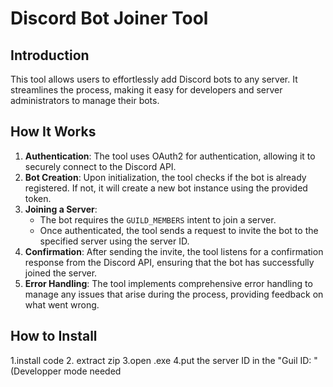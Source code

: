 # Discord Bot Joiner Tool

## Introduction
This tool allows users to effortlessly add Discord bots to any server. It streamlines the process, making it easy for developers and server administrators to manage their bots.

## How It Works
1. **Authentication**: The tool uses OAuth2 for authentication, allowing it to securely connect to the Discord API.
2. **Bot Creation**: Upon initialization, the tool checks if the bot is already registered. If not, it will create a new bot instance using the provided token.
3. **Joining a Server**: 
   - The bot requires the `GUILD_MEMBERS` intent to join a server.
   - Once authenticated, the tool sends a request to invite the bot to the specified server using the server ID.
4. **Confirmation**: After sending the invite, the tool listens for a confirmation response from the Discord API, ensuring that the bot has successfully joined the server.
5. **Error Handling**: The tool implements comprehensive error handling to manage any issues that arise during the process, providing feedback on what went wrong.


## How to Install
1.install code
2. extract zip
3.open .exe
4.put the server ID in the "Guil ID: " (Developper mode needed
